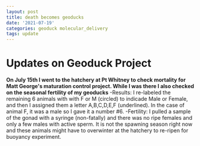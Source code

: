 ```yaml
---
layout: post
title: death becomes geoducks
date: '2021-07-19'
categories: geoduck molecular_delivery
tags: update
---
```


# Updates on Geoduck Project
**On July 15th I went to the hatchery at Pt Whitney to check mortality for Matt George's maturation control project. While I was there I also checked on the seasonal fertility of my geoducks**
-Results: I re-labeled the remaining 6 animals with with F or M (circled) to indicade Male or Female, and then I assigned them a letter A,B,C,D,E,F (underlined). In the case of animal F, it was a male so I gave it a number #6.
-Fertility: I pulled a sample of the gonad with a syringe (non-fatally) and there was no ripe females and only a few males with active sperm. It is not the spawning season right now and these animals might have to overwinter at the hatchery to re-ripen for buoyancy experiment. 
